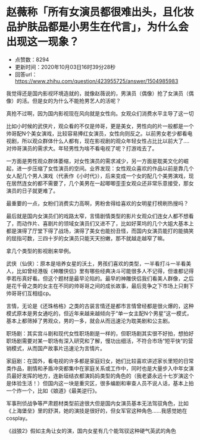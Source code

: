 # 赵薇称「所有女演员都很难出头，且化妆品护肤品都是小男生在代言」，为什么会出现这一现象？
- 点赞数：8294
- 更新时间：2020年10月03日16时39分28秒
- 回答url：https://www.zhihu.com/question/423955725/answer/1504985983
<body>
 <p data-pid="XBySlbKZ">我觉得还是国内影视环境造就的，就像赵薇说的，男演员（偶像）抢了女演员（偶像）的活。但是女的为什么不能抢男艺人的活呢？</p>
 <p data-pid="8kgHPpQB">真抢不过啊，因为国内影视现在风向就是女性向。女观众们消费水平主导了这一切</p>
 <p data-pid="i08whKTu">比如小时候的武侠片，观众看的不仅是帅哥，更是美女，男性向的片一般都是一个帅哥配N个美女演戏，比较容易捧红女演员，女性向则反之。以前男女老少都看电视剧，所以观众群体什么人都有，现在影视剧的观众年轻女性占比比以前大了....对帅哥演员的需求大。年轻男性为啥不看电视了呢？打游戏去了。</p>
 <p data-pid="aJKn2FH3">一方面是男性观众群体萎缩，对女性演员的需求减少，另一方面是耽美文化的崛起，进一步压缩了女性演员的空间。业界发现：女性观众喜欢的作品以前是靠几个女人配几个男人演戏（代表作《小时代》），后来变成一个女的配几个美男演戏，现在居然连女的都不需要了，几个美男在一起唧唧歪歪女观众还非常乐意接受，那女演员的日子就更难了。</p>
 <p data-pid="VoWoIO_h">最重要的一点，女粉们消费实力高啊，男粉舍得给喜欢的女明星打榜刷热搜吗？</p>
 <p data-pid="sDHK6Q4j">最后就是国内女演员们的戏路太窄，言情剧情类型的影片女观众们连女人都不想看了，而动作片、喜剧片的领域女演员们又进不了，比如好莱坞的几个大姐大基本上都是演得了厅堂下得了战场，演得了美女也能扮丑怪，而国内女演员能打的能搞笑的屈指可数，三四十岁的女演员只能天天扮嫩，那不就越走越窄了嘛。</p>
 <p data-pid="a0BvpiRv">拿几个类型的影视剧来举例。</p>
 <p data-pid="_uGR05Y5">武侠（仙侠）：原本是培养女星的沃土，男孩们喜欢的类型，一半看打斗一半看美人，比如曾经港版《神雕侠侣》里有哪些经典决斗可能很多人不记得，但谁都记得李若彤真好看。但这个题材是最早沦陷的。最早的神雕侠侣我们看美人群像，之后是花千骨之类的女主在不同的帅哥哥之间的成长故事，最后竞争之下市场上只剩下帅哥哥们互相组cp。</p>
 <p data-pid="kGA_m4Nj">言情，无论是《还珠格格》之类的古装言情还是都市言情曾经都是很火爆的，这种模式原本是男女通吃的，但近年来越来越倾向于“单一女主配N个男星”这一模式，基本上都筛掉了男观众，男的一多，就会从而迅速沦为耽美剧和公主剧。</p>
 <p data-pid="dn3qaBRx">职场剧：其实宫斗剧和现代女性职场剧是一样的，但职场剧其实很不好拍，想拍好职场剧需要对某一职场有深入研究和了解，慢功出细活，不符合市场“短平快”的营销模式，从而国产故事片迅速沦为言情片。</p>
 <p data-pid="N5-_-w5R">家庭剧：在国外，看电视的许多都是家庭妇女，她们比较喜欢讲述家长里短的日常类作品，剧情和矛盾冲突都集中在家庭关系或工作中，同时也是大量步入中年女演员最好发挥的地方，连新垣结衣都演妈妈类型的角色的（我老婆永远十七岁演这个是体验生活！）但国内这一块是重灾区，很多编剧和审查人员不说人话，基本上拍一个炸一个，比如《娘道》《最美逆行》。</p>
 <p data-pid="4W6AOPOw">军事刑侦战争等严肃题材类型前途很大但是国内女演员基本无法驾驭角色，比如《上海堡垒》里的舒淇，她的演技是很好的，但女军官这种角色......我感觉她在cosplay。</p>
 <p data-pid="YJ3iuJua">《战狼2》假如主角让女的演，国内女星有几个能驾驭这种硬气英武的角色</p>
 <p></p>
</body>